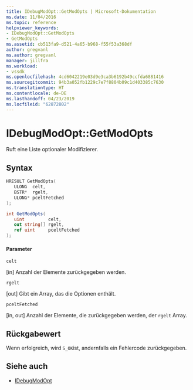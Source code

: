 ```yaml
---
title: IDebugModOpt::GetModOpts | Microsoft-Dokumentation
ms.date: 11/04/2016
ms.topic: reference
helpviewer_keywords:
- IDebugModOpt::GetModOpts
- GetModOpts
ms.assetid: cb513fa9-d521-4a65-b968-f55f53a368df
author: gregvanl
ms.author: gregvanl
manager: jillfra
ms.workload:
- vssdk
ms.openlocfilehash: 4cd6042219e03d9e3ca3b6192b49ccfda6881416
ms.sourcegitcommit: 94b3a052fb1229c7e7f8804b09c1d403385c7630
ms.translationtype: HT
ms.contentlocale: de-DE
ms.lasthandoff: 04/23/2019
ms.locfileid: "62872802"
---
```

# <a name="idebugmodoptgetmodopts"></a>IDebugModOpt::GetModOpts
Ruft eine Liste optionaler Modifizierer.

## <a name="syntax"></a>Syntax

```cpp
HRESULT GetModOpts(
   ULONG  celt,
   BSTR*  rgelt,
   ULONG* pceltFetched
);
```

```csharp
int GetModOpts(
   uint         celt,
   out string[] rgelt,
   ref uint     pceltFetched
);
```

#### <a name="parameters"></a>Parameter
 `celt`

 [in] Anzahl der Elemente zurückgegeben werden.

 `rgelt`

 [out] Gibt ein Array, das die Optionen enthält.

 `pceltFetched`

 [in, out] Anzahl der Elemente, die zurückgegeben werden, der `rgelt` Array.

## <a name="return-value"></a>Rückgabewert
 Wenn erfolgreich, wird `S_OK`ist, andernfalls ein Fehlercode zurückgegeben.

## <a name="see-also"></a>Siehe auch
- [IDebugModOpt](../../../extensibility/debugger/reference/idebugmodopt.md)